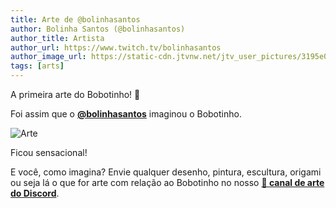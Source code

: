```yaml
---
title: Arte de @bolinhasantos
author: Bolinha Santos (@bolinhasantos)
author_title: Artista
author_url: https://www.twitch.tv/bolinhasantos
author_image_url: https://static-cdn.jtvnw.net/jtv_user_pictures/3195e06d-c3f0-48fa-b50c-0bcfd4275499-profile_image-70x70.png
tags: [arts]
---
```


A primeira arte do Bobotinho! 🎉

<!--truncate-->

Foi assim que o [**@bolinhasantos**](https://www.twitch.tv/bolinhasantos) imaginou o Bobotinho.

![Arte](/blog/assets/2021-05-23-art.png)

Ficou sensacional!

E você, como imagina? Envie qualquer desenho, pintura, escultura, origami ou seja lá o que for arte com relação ao Bobotinho no nosso [**🎨 canal de arte do Discord**](https://discord.gg/Jvu334Q3Ec).
